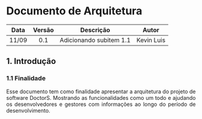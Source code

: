 # Documento de Arquitetura

|Data|Versão|Descrição|Autor|
|:--:|:----:|:----:|:--:|
|11/09|0.1|Adicionando subitem 1.1|Kevin Luis|



## 1. Introdução

### 1.1 Finalidade 

<p align="justify"> Esse documento tem como finalidade apresentar a arquitetura do projeto de software DoctorS. Mostrando as funcionalidades como um todo e ajudando os desenvolvedores e gestores com informações ao longo do período de desenvolvimento. </p>
